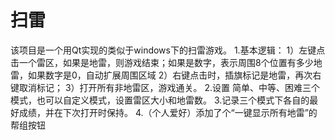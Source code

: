 扫雷
==========================

  该项目是一个用Qt实现的类似于windows下的扫雷游戏。
1.基本逻辑：
  1）左键点击一个雷区，如果是地雷，则游戏结束；如果是数字，表示周围8个位置有多少地雷，如果数字是0，自动扩展周围区域
  2）右键点击时，插旗标记是地雷，再次右键取消标记；
  3）打开所有非地雷区，游戏通关。
2.设置 简单、中等、困难三个模式，也可以自定义模式，设置雷区大小和地雷数。
3.记录三个模式下各自的最好成绩，并在下次打开时保持。
4.（个人爱好）添加了个“一键显示所有地雷”的帮组按钮
